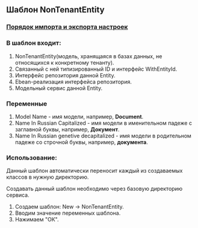 ## Шаблон NonTenantEntity

### [Порядок импорта и экспорта настроек](https://hr-link.atlassian.net/wiki/spaces/DEVELOPMEN/pages/649855195/File+Templates+Intellij+IDEA)

### В шаблон входит:

1. NonTenantEntity(модель, хранящаяся в базах данных, не относящихся к конкретному тенанту).
2. Связанный с ней типизированный ID и интерфейс WithEntityId.
3. Интерфейс репозитория данной Entity.
4. Ebean-реализация интерфейса репозитория.
5. Модельный сервис данной Entity.

### Переменные

1. Model Name - имя модели, например, **Document**.
2. Name In Russian Capitalized - имя модели в именительном падеже с заглавной буквы, например, **Документ**.
3. Name In Russian genetive decapitalized - имя модели в родительном падеже со строчной буквы, например, **документа**.

### Использование:

Данный шаблон автоматически переносит каждый из создаваемых классов в нужную директорию.

Создавать данный шаблон необходимо через базовую директорию сервиса.

1. Создаем шаблон: New -> NonTenantEntity.
2. Вводим значение переменных шаблона.
3. Нажимаем "ОК".


